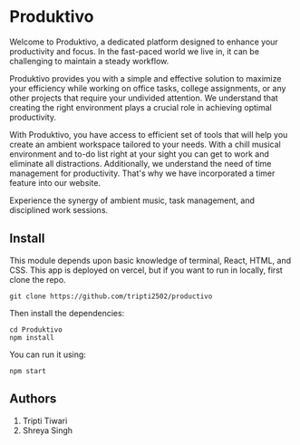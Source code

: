 # Produktivo

Welcome to Produktivo, a dedicated platform designed to enhance your productivity and focus. In the fast-paced world we live in, it can be challenging to maintain a steady workflow. 

Produktivo provides you with a simple and effective solution to maximize your efficiency while working on office tasks, college assignments, or any other projects that require your undivided attention. We understand that creating the right environment plays a crucial role in achieving optimal productivity. 

With Produktivo, you have access to efficient set of tools that will help you create an ambient workspace tailored to your needs. 
With a chill musical environment and to-do list right at your sight you can get to work and eliminate all distractions. Additionally, we understand the need of time management for productivity. That's why we have incorporated a timer feature into our website. 

Experience the synergy of ambient music, task management, and disciplined work sessions.
## Install

This module depends upon basic knowledge of terminal, React, HTML, and CSS.
This app is deployed on vercel, but if you want to run in locally, first clone the repo.

```
git clone https://github.com/tripti2502/productivo
```

Then install the dependencies:
```
cd Produktivo
npm install
```

You can run it using:

```
npm start
```

## Authors

1) Tripti Tiwari
2) Shreya Singh

